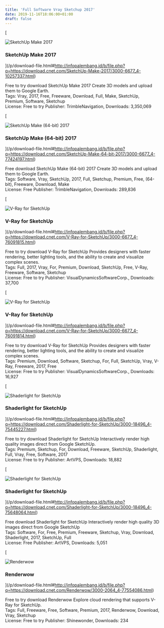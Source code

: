 ```yaml
---
title: 'Full Software Vray Sketchup 2017'
date: 2019-11-16T18:06:00+01:00
draft: false
---
```


[

![SketchUp Make 2017](https://dl1.cbsistatic.com/i/r/2018/09/18/c9b5d59e-fb80-4029-bb3d-392c9bd7dee8/thumbnail/64x64/e0869aaca31fc421bf17ad1d157b3ed9/imgingest-7879894079985979832.png "SketchUp Make 2017")

### SketchUp Make 2017

](/p/download-file.html#http://infopalembang.id/b/file.php?q=https://download.cnet.com/SketchUp-Make-2017/3000-6677_4-10257337.html)

Free to try download SketchUp Make 2017 Create 3D models and upload them to Google Earth.  
Tags: Vray, 2017, Free, Freeware, Download, Full, Make, SketchUp, Premium, Software, Sketchup  
License: Free to try Publisher: TrimbleNavigation, Downloads: 3,350,069

[

![SketchUp Make (64-bit) 2017](https://dl1.cbsistatic.com/i/r/2016/11/18/0b982b40-f5f5-4a7a-a1dc-33cea4c90aea/thumbnail/64x64/32335875d15bd40a9d5ce2510c4725d0/imgingest-2200313493214939313.png "SketchUp Make (64-bit) 2017")

### SketchUp Make (64-bit) 2017

](/p/download-file.html#http://infopalembang.id/b/file.php?q=https://download.cnet.com/SketchUp-Make-64-bit-2017/3000-6677_4-77424197.html)

Free download SketchUp Make (64-bit) 2017 Create 3D models and upload them to Google Earth.  
Tags: Software, Vray, SketchUp, 2017, Full, Sketchup, Premium, Free, (64-bit), Freeware, Download, Make  
License: Free Publisher: TrimbleNavigation, Downloads: 289,836

[

![V-Ray for SketchUp](https://dl2.cbsistatic.com/asset/566/bundles/downloadcore/images/default_product_icon/icon_windows_64.png "V-Ray for SketchUp")

### V-Ray for SketchUp

](/p/download-file.html#http://infopalembang.id/b/file.php?q=https://download.cnet.com/V-Ray-for-SketchUp/3000-6677_4-76091815.html)

Free to try download V-Ray for SketchUp Provides designers with faster rendering, better lighting tools, and the ability to create and visualize complex scenes.  
Tags: Full, 2017, Vray, For, Premium, Download, SketchUp, Free, V-Ray, Freeware, Software, Sketchup  
License: Free to try Publisher: VisualDynamicsSoftwareCorp., Downloads: 37,700

[

![V-Ray for SketchUp](https://dl2.cbsistatic.com/asset/566/bundles/downloadcore/images/default_product_icon/icon_mac_64.png "V-Ray for SketchUp")

### V-Ray for SketchUp

](/p/download-file.html#http://infopalembang.id/b/file.php?q=https://download.cnet.com/V-Ray-for-SketchUp/3000-6677_4-76091814.html)

Free to try download V-Ray for SketchUp Provides designers with faster rendering, better lighting tools, and the ability to create and visualize complex scenes.  
Tags: Premium, Download, Software, Sketchup, For, Full, SketchUp, Vray, V-Ray, Freeware, 2017, Free  
License: Free to try Publisher: VisualDynamicsSoftwareCorp., Downloads: 16,927

[

![Shaderlight for SketchUp](https://dl2.cbsistatic.com/asset/566/bundles/downloadcore/images/default_product_icon/icon_windows_64.png "Shaderlight for SketchUp")

### Shaderlight for SketchUp

](/p/download-file.html#http://infopalembang.id/b/file.php?q=https://download.cnet.com/Shaderlight-for-SketchUp/3000-18496_4-75445227.html)

Free to try download Shaderlight for SketchUp Interactively render high quality images direct from Google SketchUp.  
Tags: Premium, Sketchup, For, Download, Freeware, SketchUp, Shaderlight, Full, Vray, Free, Software, 2017  
License: Free to try Publisher: ArtVPS, Downloads: 18,882

[

![Shaderlight for SketchUp](https://dl2.cbsistatic.com/asset/566/bundles/downloadcore/images/default_product_icon/icon_mac_64.png "Shaderlight for SketchUp")

### Shaderlight for SketchUp

](/p/download-file.html#http://infopalembang.id/b/file.php?q=https://download.cnet.com/Shaderlight-for-SketchUp/3000-18496_4-75648064.html)

Free download Shaderlight for SketchUp Interactively render high quality 3D images direct from Google SketchUp  
Tags: Software, For, Free, Premium, Freeware, Sketchup, Vray, Download, Shaderlight, 2017, SketchUp, Full  
License: Free Publisher: ArtVPS, Downloads: 5,051

[

![Renderwow](https://dl1.cbsistatic.com/i/r/2017/06/16/f33d8b8c-4c3c-4c5b-a054-c0114f36dc88/thumbnail/64x64/173ab3ac4b601996756548f9a4e2e0cb/imgingest-3344900104355241044.jpg "Renderwow")

### Renderwow

](/p/download-file.html#http://infopalembang.id/b/file.php?q=https://download.cnet.com/Renderwow/3000-2064_4-77554086.html)

Free to try download Renderwow Explore cloud rendering that supports V-Ray for SketchUp.  
Tags: Full, Freeware, Free, Software, Premium, 2017, Renderwow, Download, Vray, Sketchup  
License: Free to try Publisher: Shinewonder, Downloads: 234